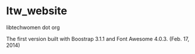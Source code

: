 ltw_website
=======

libtechwomen dot org

The first version built with Boostrap 3.1.1 and Font Awesome 4.0.3.
(Feb. 17, 2014)

